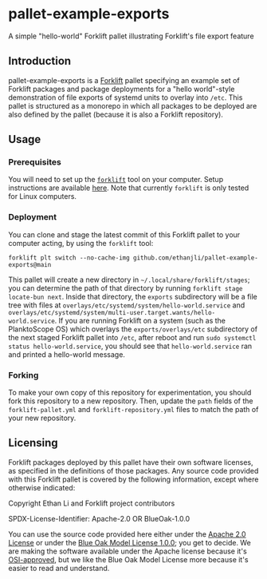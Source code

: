 # pallet-example-exports
A simple "hello-world" Forklift pallet illustrating Forklift's file export feature

## Introduction

pallet-example-exports is a [Forklift](https://github.com/PlanktoScope/forklift) pallet
specifying an example set of Forklift packages and package deployments for a "hello world"-style
demonstration of file exports of systemd units to overlay into `/etc`. This pallet is structured as
a monorepo in which all packages to be deployed are also defined by the pallet (because it is also a
Forklift repository).

## Usage

### Prerequisites

You will need to set up the [`forklift`](https://github.com/PlanktoScope/forklift) tool on
your computer. Setup instructions are available
[here](https://github.com/PlanktoScope/forklift?tab=readme-ov-file#downloadinstall-forklift). Note
that currently `forklift` is only tested for Linux computers.

### Deployment

You can clone and stage the latest commit of this Forklift pallet to your computer acting, by
using the `forklift` tool:
```
forklift plt switch --no-cache-img github.com/ethanjli/pallet-example-exports@main
```

This pallet will create a new directory in `~/.local/share/forklift/stages`; you can determine the
path of that directory by running `forklift stage locate-bun next`. Inside that directory, the
`exports` subdirectory will be a file tree with files at
`overlays/etc/systemd/system/hello-world.service` and
`overlays/etc/systemd/system/multi-user.target.wants/hello-world.service`.
If you are running Forklift on a system (such as the PlanktoScope OS) which
overlays the `exports/overlays/etc` subdirectory of the next staged Forklift pallet into `/etc`,
after reboot and run `sudo systemctl status hello-world.service`, you should see that
`hello-world.service` ran and printed a hello-world message.

### Forking

To make your own copy of this repository for experimentation, you should fork this repository to a
new repository. Then, update the `path` fields of the `forklift-pallet.yml` and
`forklift-repository.yml` files to match the path of your new repository.

## Licensing

Forklift packages deployed by this pallet have their own software licenses, as specified in the
definitions of those packages. Any source code provided with this Forklift pallet is covered by the
following information, except where otherwise indicated:

Copyright Ethan Li and Forklift project contributors

SPDX-License-Identifier: Apache-2.0 OR BlueOak-1.0.0

You can use the source code provided here either under the
[Apache 2.0 License](https://www.apache.org/licenses/LICENSE-2.0)
or under the [Blue Oak Model License 1.0.0](https://blueoakcouncil.org/license/1.0.0);
you get to decide. We are making the software available under the Apache license because it's
[OSI-approved](https://writing.kemitchell.com/2019/05/05/Rely-on-OSI.html),
but we like the Blue Oak Model License more because it's easier to read and understand.
